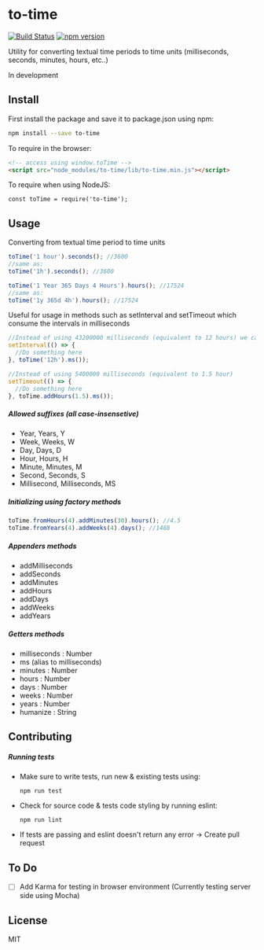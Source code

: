 # to-time
[![Build Status](https://travis-ci.org/hafuta/to-time.svg?branch=master)](https://travis-ci.org/hafuta/to-time) [![npm version](https://badge.fury.io/js/to-time.svg)](https://badge.fury.io/js/to-time)

Utility for converting textual time periods to time units (milliseconds, seconds, minutes, hours, etc..)

In development


## Install

First install the package and save it to package.json using npm:
```sh
npm install --save to-time
```

To require in the browser:
```html
<!-- access using window.toTime -->
<script src="node_modules/to-time/lib/to-time.min.js"></script>
```

To require when using NodeJS:
```node
const toTime = require('to-time');
```

## Usage
Converting from textual time period to time units

```javascript
toTime('1 hour').seconds(); //3600
//same as:
toTime('1h').seconds(); //3600

toTime('1 Year 365 Days 4 Hours').hours(); //17524
//same as:
toTime('1y 365d 4h').hours(); //17524
```

Useful for usage in methods such as setInterval and setTimeout which consume the intervals in milliseconds
```javascript
//Instead of using 43200000 milliseconds (equivalent to 12 hours) we can do the following
setInterval(() => {
  //Do something here
}, toTime('12h').ms());

//Instead of using 5400000 milliseconds (equivalent to 1.5 hour)
setTimeout(() => {
  //Do something here
}, toTime.addHours(1.5).ms());
```

##### Allowed suffixes (all case-insensetive)

* Year, Years, Y
* Week, Weeks, W
* Day, Days, D
* Hour, Hours, H
* Minute, Minutes, M
* Second, Seconds, S
* Millisecond, Milliseconds, MS


##### Initializing using factory methods
```javascript
toTime.fromHours(4).addMinutes(30).hours(); //4.5
toTime.fromYears(4).addWeeks(4).days(); //1488
```

##### Appenders methods
* addMilliseconds
* addSeconds
* addMinutes
* addHours
* addDays
* addWeeks
* addYears

##### Getters methods
* milliseconds : Number
* ms (alias to milliseconds)
* minutes : Number
* hours : Number
* days : Number
* weeks : Number
* years : Number
* humanize : String

## Contributing

##### Running tests

* Make sure to write tests, run new & existing tests using:
  ```shell
  npm run test
  ```
  
* Check for source code & tests code styling by running eslint:
  ```shell
  npm run lint
  ```

* If tests are passing and eslint doesn't return any error -> Create pull request

## To Do
- [ ]  Add Karma for testing in browser environment (Currently testing server side using Mocha)


## License
MIT